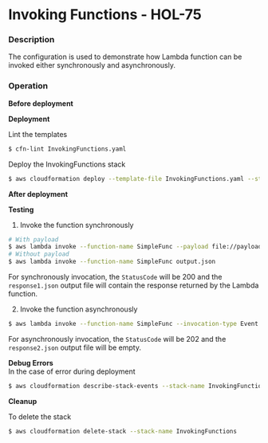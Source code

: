 # Invoking Functions - HOL-75

### Description

The configuration is used to demonstrate how Lambda function can be invoked either synchronously and asynchronously.

### Operation

**Before deployment**

**Deployment**

Lint the templates

```bash
$ cfn-lint InvokingFunctions.yaml
```

Deploy the InvokingFunctions stack

```bash
$ aws cloudformation deploy --template-file InvokingFunctions.yaml --stack-name InvokingFunctions --capabilities CAPABILITY_NAMED_IAM
```

**After deployment**

**Testing**

1. Invoke the function synchronously

```bash
# With payload
$ aws lambda invoke --function-name SimpleFunc --payload file://payload.json --cli-binary-format raw-in-base64-out response1.json
# Without payload
$ aws lambda invoke --function-name SimpleFunc output.json
```

For synchronously invocation, the `StatusCode` will be 200 and the `response1.json` output file will contain the response returned by the Lambda function.

2. Invoke the function asynchronously

```bash
$ aws lambda invoke --function-name SimpleFunc --invocation-type Event --payload file://payload.json --cli-binary-format raw-in-base64-out response2.json
```

For asynchronously invocation, the `StatusCode` will be 202 and the `response2.json` output file will be empty.

**Debug Errors**  
In the case of error during deployment

```bash
$ aws cloudformation describe-stack-events --stack-name InvokingFunctions > events.json
```

**Cleanup**

To delete the stack

```bash
$ aws cloudformation delete-stack --stack-name InvokingFunctions
```
